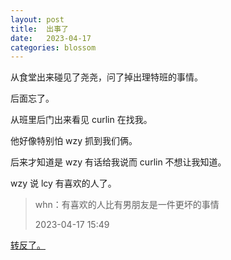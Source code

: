 ```yaml
---
layout: post
title:  出事了
date:   2023-04-17
categories: blossom
---
```


从食堂出来碰见了尧尧，问了掉出理特班的事情。

后面忘了。

从班里后门出来看见 curlin 在找我。

他好像特别怕 wzy 抓到我们俩。

后来才知道是 wzy 有话给我说而 curlin 不想让我知道。

wzy 说 lcy 有喜欢的人了。

>   whn：有喜欢的人比有男朋友是一件更坏的事情
>
>   2023-04-17 15:49

[转反了。](https://blog.lyccrius.site/2023/04/18)
